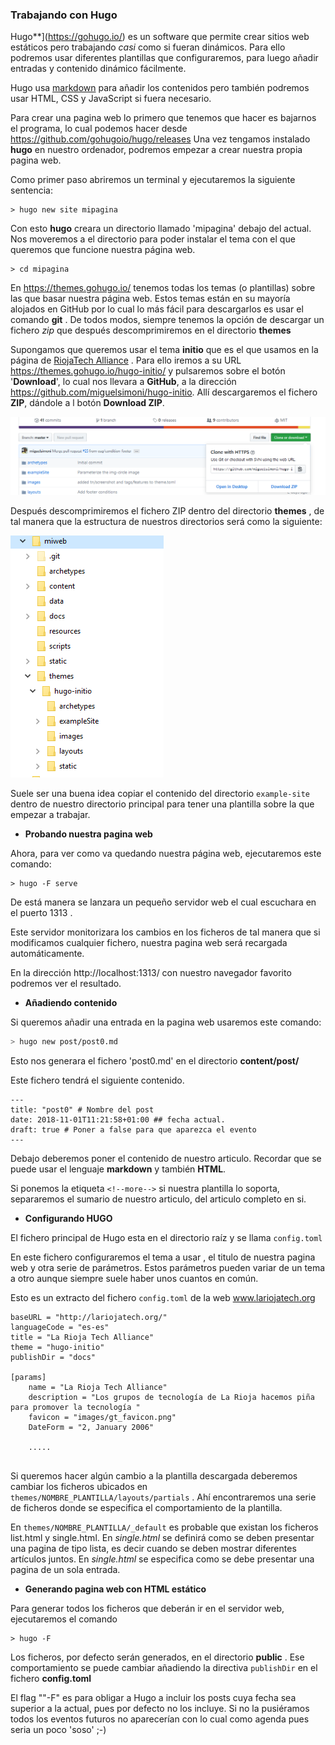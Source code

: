 ### Trabajando con Hugo

Hugo**](https://gohugo.io/) es un software que permite crear sitios web  estáticos pero trabajando _casi_  como si fueran dinámicos.
 Para ello podremos usar diferentes plantillas que configuraremos, para luego añadir entradas y contenido dinámico fácilmente. 

 Hugo usa [markdown](https://es.wikipedia.org/wiki/Markdown) para añadir los contenidos pero también podremos usar HTML, CSS y JavaScript si fuera necesario.

 Para crear una pagina web lo primero que tenemos que hacer es bajarnos el programa, lo cual podemos hacer desde https://github.com/gohugoio/hugo/releases
 Una vez tengamos instalado **hugo** en nuestro ordenador, podremos empezar a crear nuestra propia pagina web.

Como primer paso abriremos un terminal y ejecutaremos la siguiente sentencia:

 ```
 > hugo new site mipagina
 ```

 Con esto **hugo** creara un directorio llamado 'mipagina' debajo del actual.  Nos moveremos a el directorio para poder instalar el tema con el que queremos que funcione nuestra página web.

```
> cd mipagina
```

En  https://themes.gohugo.io/ tenemos todas los temas (o plantillas) sobre las que basar nuestra página web. Estos temas están en su mayoría alojados en GitHub por lo cual lo más fácil para descargarlos es usar el comando **git** . De todos modos,  siempre tenemos la opción de descargar un fichero *zip* que después descomprimiremos en el directorio **themes**

Supongamos que queremos usar el tema **initio** que es el que usamos en la página  de [RiojaTech Alliance](http://lariojatech.org/) . Para ello iremos a su URL https://themes.gohugo.io/hugo-initio/ y pulsaremos sobre el botón '**Download**', lo cual nos llevara a **GitHub**, a la dirección https://github.com/miguelsimoni/hugo-initio. Allí descargaremos el fichero **ZIP**, dándole a l botón **Download ZIP**.

![github](.\github.PNG)



Después descomprimiremos el fichero ZIP dentro del directorio **themes** , de tal manera que la estructura de nuestros directorios será como la siguiente:

![directorios](.\directorios.PNG)

Suele ser una buena idea copiar el  contenido del directorio `example-site` dentro de nuestro directorio principal para tener una plantilla sobre la que empezar a trabajar.

* **Probando nuestra pagina web**

Ahora, para ver como va quedando nuestra página web, ejecutaremos este comando:

```
> hugo -F serve
```

De está manera se lanzara un pequeño servidor web el cual escuchara en el puerto 1313 .

Este servidor monitorizara los cambios en los ficheros de tal manera que si modificamos cualquier fichero, nuestra pagina web será recargada automáticamente.

En la dirección http://localhost:1313/ con nuestro navegador favorito podremos ver el resultado.

* **Añadiendo contenido**

Si queremos añadir una entrada en la pagina web usaremos este comando:

```bash
> hugo new post/post0.md
```

Esto nos generara el fichero 'post0.md' en el directorio **content/post/**

Este fichero tendrá el siguiente contenido.

```
---
title: "post0" # Nombre del post
date: 2018-11-01T11:21:58+01:00 ## fecha actual.
draft: true # Poner a false para que aparezca el evento
---

```

Debajo deberemos poner el contenido de nuestro articulo. Recordar que se puede usar el lenguaje **markdown** y también **HTML**.

Si ponemos la etiqueta `<!--more-->`  si nuestra plantilla lo soporta, separaremos el sumario de nuestro articulo, del articulo completo en si.



* **Configurando HUGO**

El fichero principal de Hugo esta en el directorio raíz y se llama `config.toml`

En este fichero configuraremos  el tema a usar , el titulo de nuestra pagina web y otra serie de parámetros.  Estos parámetros pueden variar de un tema a otro aunque siempre suele haber unos cuantos en común.

Esto es un extracto del fichero `config.toml` de la web www.lariojatech.org

```
baseURL = "http://lariojatech.org/"
languageCode = "es-es"
title = "La Rioja Tech Alliance"
theme = "hugo-initio"
publishDir = "docs"

[params]
    name = "La Rioja Tech Alliance"
    description = "Los grupos de tecnología de La Rioja hacemos piña para promover la tecnología "   
    favicon = "images/gt_favicon.png"
    DateForm = "2, January 2006"

    .....
    
```

Si queremos hacer algún cambio a la plantilla descargada deberemos cambiar los ficheros ubicados en `themes/NOMBRE_PLANTILLA/layouts/partials` . Ahí encontraremos una serie de ficheros donde se especifica el comportamiento de la plantilla.

En `themes/NOMBRE_PLANTILLA/_default` es probable que existan los ficheros list.html y single.html. En *single.html*  se definirá como se deben presentar una pagina de tipo lista, es decir cuando se deben mostrar diferentes artículos juntos. En _single.html_  se especifica como se debe presentar una pagina de un sola entrada.

* **Generando pagina web con HTML estático**

Para generar todos los ficheros que deberán ir en el servidor web, ejecutaremos el comando  

```
> hugo -F
```

Los ficheros, por defecto serán generados, en el directorio **public** . Ese comportamiento se puede cambiar añadiendo la directiva `publishDir`  en el fichero **config.toml**

El flag ""-F" es para obligar a Hugo a incluir los posts cuya fecha sea superior a la actual, pues por defecto no los incluye. Si no la pusiéramos todos los eventos futuros no aparecerían con lo cual como agenda pues seria un poco 'soso'  ;-) 





